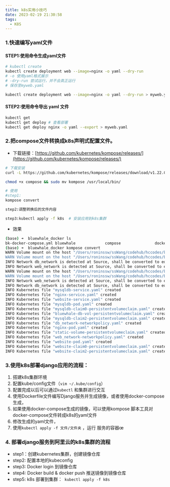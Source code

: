 ```yaml
---
title: k8s实用小技巧
date: 2023-02-19 21:30:58
tags: 
  - K8S
---
```

### 1.快速编写yaml文件
#### STEP1:使用命令生成yaml文件
```bash
# kubectl create 
kubectl create deployment web --image=nginx -o yaml --dry-run
# -o 使用yaml格式展示
# -dry-run 尝试运行，并不会真正运行
# 保存至myweb.yaml

kubectl create deployment web --image=nginx -o yaml --dry-run > myweb.yaml

```
#### STEP2:使用命令导出 yaml 文件
```bash
kubectl get
kubectl get deploy # 查看部署
kubectl get deploy nginx -o yaml --export > myweb.yaml
```
### 
### 
### 2.把compose文件转换成k8s声明式配置文件。

- 下载链接：[https://github.com/kubernetes/kompose/releases/](https://github.com/kubernetes/kompose/releases/)
```bash
# 下载安装
curl -L https://github.com/kubernetes/kompose/releases/download/v1.22.0/kompose-darwin-amd64 -o kompose

chmod +x compose && sudo mv kompose /usr/local/bin/

# 使用
#step1:
kompose convert     

step2:调整转换后的文件内容

step3:kubectl apply -f k8s  # 安装应用到k8s集群
```

- 效果
```bash
(base) ➜  bluewhale_docker ls
bk-docker-compose.yml bluewhale             compose               docker-compose.yml    frontend              mysql
(base) ➜  bluewhale_docker kompose convert
WARN Volume mount on the host "/Users/roninssw/ssWang/codehub/hccodes/bluewhale_docker/compose/mysql/init/init.sql" isn't supported - ignoring path on the host
WARN Volume mount on the host "/Users/roninssw/ssWang/codehub/hccodes/bluewhale_docker/compose/mysql/conf/my.cnf" isn't supported - ignoring path on the host
INFO Network db_network is detected at Source, shall be converted to equivalent NetworkPolicy at Destination
INFO Network web_network is detected at Source, shall be converted to equivalent NetworkPolicy at Destination
WARN Volume mount on the host "/Users/roninssw/ssWang/codehub/hccodes/bluewhale_docker/bluewhale" isn't supported - ignoring path on the host
WARN Volume mount on the host "/Users/roninssw/ssWang/codehub/hccodes/bluewhale_docker/compose/bw_uwsgi" isn't supported - ignoring path on the host
INFO Network web_network is detected at Source, shall be converted to equivalent NetworkPolicy at Destination
INFO Network db_network is detected at Source, shall be converted to equivalent NetworkPolicy at Destination
INFO Kubernetes file "mysqldb-service.yaml" created
INFO Kubernetes file "nginx-service.yaml" created
INFO Kubernetes file "website-service.yaml" created
INFO Kubernetes file "mysqldb-pod.yaml" created
INFO Kubernetes file "mysqldb-claim0-persistentvolumeclaim.yaml" created
INFO Kubernetes file "bluewhale-db-vol-persistentvolumeclaim.yaml" created
INFO Kubernetes file "mysqldb-claim2-persistentvolumeclaim.yaml" created
INFO Kubernetes file "db_network-networkpolicy.yaml" created
INFO Kubernetes file "nginx-pod.yaml" created
INFO Kubernetes file "static-volume-persistentvolumeclaim.yaml" created
INFO Kubernetes file "web_network-networkpolicy.yaml" created
INFO Kubernetes file "website-pod.yaml" created
INFO Kubernetes file "website-claim0-persistentvolumeclaim.yaml" created
INFO Kubernetes file "website-claim2-persistentvolumeclaim.yaml" created
```

### 3.使用k8s部署django应用的流程：

1. 搭建k8s集群环境
2. 配置kube/config文件（`vim ~/.kube/config`）   
3. 配置完成以后可以通过`kubectl` 和集群进行交互
4. 使用Dockerfile文件编写Django服务并生成镜像，或者使用docker-compose生成，
5. 如果使用docker-compose生成的镜像，可以使用kompose 脚本工具对docker-compose文件转成k8s的yaml文件
6. 修改生成的yaml文件，
7. 使用`kubectl apply -f 文件/文件夹` ，运行 服务的容器œ

### 4. 部署django服务到阿里云的k8s集群的流程        

- step1：创建kubernetes集群，创建镜像仓库
- step2: 配置本地的kubeconfig
- step3: Docker login 到镜像仓库
- step4: Docker build & docker push 推送镜像到镜像仓库
- step5:  k8s 部署到集群：` kubectl apply -f k8s`
